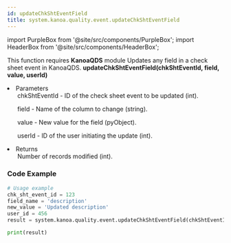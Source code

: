 ```yaml
---
id: updateChkShtEventField
title: system.kanoa.quality.event.updateChkShtEventField
---
```


import PurpleBox from '@site/src/components/PurpleBox';
import HeaderBox from '@site/src/components/HeaderBox';

<PurpleBox>This function requires <b>KanoaQDS</b> module</PurpleBox>
<HeaderBox header="Description">Updates any field in a check sheet event in KanoaQDS.</HeaderBox>
<HeaderBox header="Syntax">
    <b>updateChkShtEventField(chkShtEventId, field, value, userId)</b>
    <li> Parameters <br />
        <ul>chkShtEventId - ID of the check sheet event to be updated (int).</ul>
        <ul>field - Name of the column to change (string).</ul>
        <ul>value - New value for the field (pyObject).</ul>
        <ul>userId - ID of the user initiating the update (int).</ul>
    </li>
    <li> Returns <br />
        <ul>Number of records modified (int).</ul>
    </li>
</HeaderBox>

### Code Example
```python
# Usage example
chk_sht_event_id = 123
field_name = 'description'
new_value = 'Updated description'
user_id = 456
result = system.kanoa.quality.event.updateChkShtEventField(chkShtEventId=chk_sht_event_id, field=field_name, value=new_value, userId=user_id)

print(result)